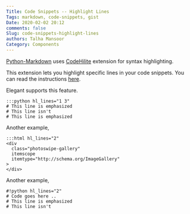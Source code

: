 ```yaml
---
Title: Code Snippets -- Highlight Lines
Tags: markdown, code-snippets, gist
Date: 2020-02-02 20:12
comments: false
Slug: code-snippets-highlight-lines
authors: Talha Mansoor
Category: Components
---
```


[Python-Markdown](https://github.com/Python-Markdown/markdown/) uses
[CodeHilite](https://python-markdown.github.io/extensions/code_hilite/) <!-- yaspeller ignore -->
extension for syntax highlighting. 

This extension lets you highlight specific lines in your code snippets. You can read the instructions [here](https://python-markdown.github.io/extensions/code_hilite/#colons).

Elegant supports this feature.

    :::python hl_lines="1 3"
    # This line is emphasized
    # This line isn't
    # This line is emphasized

Another example,

    :::html hl_lines="2"
    <div
      class="photoswipe-gallery"
      itemscope
      itemtype="http://schema.org/ImageGallery"
    >
    </div>

Another example,

    #!python hl_lines="2"
    # Code goes here ..
    # This line is emphasized
    # This line isn't
